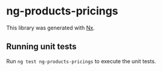 # ng-products-pricings

This library was generated with [Nx](https://nx.dev).

## Running unit tests

Run `ng test ng-products-pricings` to execute the unit tests.
